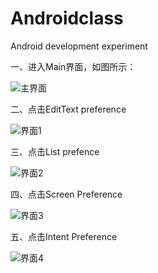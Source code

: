 

# Androidclass
Android development experiment  

一、进入Main界面，如图所示：  

![主界面](https://github.com/Beautyohbetty/androidclass4-master/blob/master/images/1.png)  

二、点击EditText preference



![界面1](https://github.com/Beautyohbetty/androidclass4-master/blob/master/images/2.png)  

三、点击List prefence



![界面2](https://github.com/Beautyohbetty/androidclass4-master/blob/master/images/3.png)  



四、点击Screen Preference  



![界面3](https://github.com/Beautyohbetty/androidclass4-master/blob/master/images/4.png)  



五、点击Intent Preference


![界面4](https://github.com/Beautyohbetty/androidclass4-master/blob/master/images/5.png)  

 
